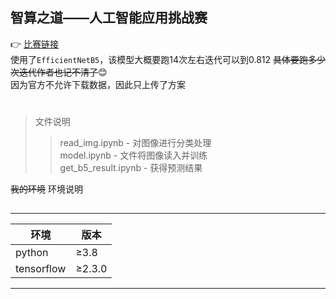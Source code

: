 智算之道——人工智能应用挑战赛
------
:point_right:	[比赛链接](https://www.kesci.com/home/competition/5f34b039a5c0e8002d5d008e/content "悬停显示")<br>
使用了`EfficientNetB5`，该模型大概要跑14次左右迭代可以到0.812  ~~具体要跑多少次迭代作者也记不清了~~:blush: <br>
因为官方不允许下载数据，因此只上传了方案
#
>文件说明
>>read_img.ipynb - 对图像进行分类处理<br>
>>model.ipynb - 文件将图像读入并训练<br>
>>get_b5_result.ipynb - 获得预测结果

~~我的环境~~  环境说明
##

****
| 环境 | 版本 |
| ----- | ----- |
| python | ≥3.8 |
| tensorflow | ≥2.3.0 |
****

